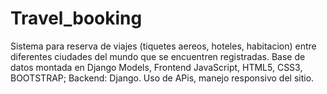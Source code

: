 # Travel_booking
Sistema para reserva de viajes (tiquetes aereos, hoteles, habitacion) entre diferentes ciudades del mundo que se encuentren registradas. Base de datos montada en Django Models, Frontend JavaScript, HTML5, CSS3, BOOTSTRAP; Backend: Django. Uso de APis, manejo responsivo del sitio.
